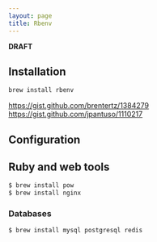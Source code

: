 ```yaml
---
layout: page
title: Rbenv
---
```


**DRAFT**

## Installation

```bash
brew install rbenv
```
https://gist.github.com/brentertz/1384279
https://gist.github.com/jpantuso/1110217

## Configuration



## Ruby and web tools

```bash
$ brew install pow
$ brew install nginx
```

### Databases

```bash
$ brew install mysql postgresql redis
```
